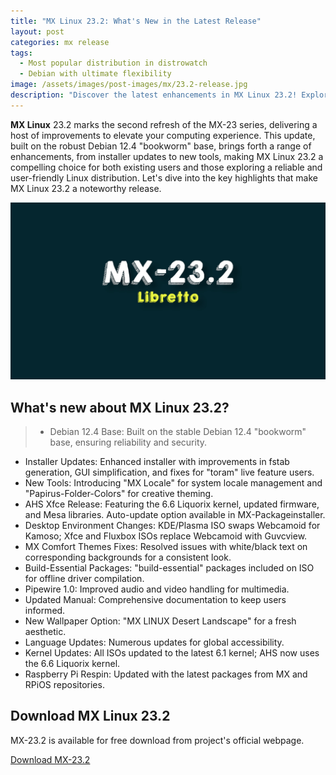 ```yaml
---
title: "MX Linux 23.2: What's New in the Latest Release"
layout: post
categories: mx release
tags:
  - Most popular distribution in distrowatch
  - Debian with ultimate flexibility
image: /assets/images/post-images/mx/23.2-release.jpg
description: "Discover the latest enhancements in MX Linux 23.2! Explore new tools, improved installers, and upgraded kernels for an optimized computing experience."
---
```


**MX Linux** 23.2 marks the second refresh of the MX-23 series, delivering a host of improvements to elevate your computing experience. This update, built on the robust Debian 12.4 "bookworm" base, brings forth a range of enhancements, from installer updates to new tools, making MX Linux 23.2 a compelling choice for both existing users and those exploring a reliable and user-friendly Linux distribution. Let's dive into the key highlights that make MX Linux 23.2 a noteworthy release.

![MX-23.2 featured image](/assets/images/post-images/mx/23.2-release.jpg)

## What's new about MX Linux 23.2?

> - Debian 12.4 Base: Built on the stable Debian 12.4 "bookworm" base, ensuring reliability and security.
- Installer Updates: Enhanced installer with improvements in fstab generation, GUI simplification, and fixes for "toram" live feature users.
- New Tools: Introducing "MX Locale" for system locale management and "Papirus-Folder-Colors" for creative theming.
- AHS Xfce Release: Featuring the 6.6 Liquorix kernel, updated firmware, and Mesa libraries. Auto-update option available in MX-Packageinstaller.
- Desktop Environment Changes: KDE/Plasma ISO swaps Webcamoid for Kamoso; Xfce and Fluxbox ISOs replace Webcamoid with Guvcview.
- MX Comfort Themes Fixes: Resolved issues with white/black text on corresponding backgrounds for a consistent look.
- Build-Essential Packages: "build-essential" packages included on ISO for offline driver compilation.
- Pipewire 1.0: Improved audio and video handling for multimedia.
- Updated Manual: Comprehensive documentation to keep users informed.
- New Wallpaper Option: "MX LINUX Desert Landscape" for a fresh aesthetic.
- Language Updates: Numerous updates for global accessibility.
- Kernel Updates: All ISOs updated to the latest 6.1 kernel; AHS now uses the 6.6 Liquorix kernel.
- Raspberry Pi Respin: Updated with the latest packages from MX and RPiOS repositories.

## Download MX Linux 23.2

MX-23.2 is available for free download from project's official webpage.

<a href="https://mxlinux.org/blog/mx-23-2-libretto-released/" class="download">Download MX-23.2</a>